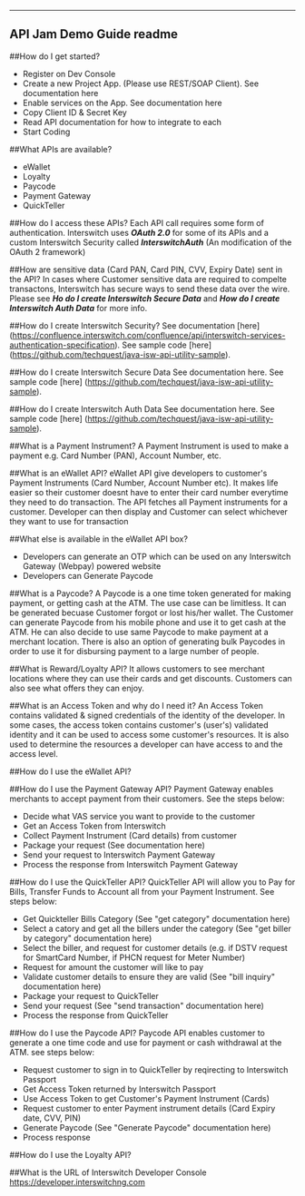 -------------------------
API Jam Demo Guide readme
-------------------------

##How do I get started?
- Register on Dev Console
- Create a new Project App. (Please use REST/SOAP Client). See documentation here
- Enable services on the App. See documentation here
- Copy Client ID & Secret Key
- Read API documentation for how to integrate to each
- Start Coding

##What APIs are available?
* eWallet
* Loyalty
* Paycode
* Payment Gateway
* QuickTeller

##How do I access these APIs?
Each API call requires some form of authentication. Interswitch uses **_OAuth 2.0_** for some of its APIs and a custom Interswitch Security called **_InterswitchAuth_** (An modification of the OAuth 2 framework)

##How are sensitive data (Card PAN, Card PIN, CVV, Expiry Date) sent in the API?
In cases where Customer sensitive data are required to compelte transactons, Interswitch has secure ways to send these data over the wire. Please see **_Ho do I create Interswitch Secure Data_** and **_How do I create Interswitch Auth Data_** for more info.

##How do I create Interswitch Security?
See documentation [here] (https://confluence.interswitch.com/confluence/api/interswitch-services-authentication-specification). See sample code [here] (https://github.com/techquest/java-isw-api-utility-sample).

##How do I create Interswitch Secure Data
See documentation here. See sample code [here] (https://github.com/techquest/java-isw-api-utility-sample).

##How do I create Interswitch Auth Data
See documentation here. See sample code [here] (https://github.com/techquest/java-isw-api-utility-sample).
	
##What is a Payment Instrument?
A Payment Instrument is used to make a payment e.g. Card Number (PAN), Account Number, etc.

##What is an eWallet API?
eWallet API give developers to customer's Payment Instruments (Card Number, Account Number etc). It makes life easier so their customer doesnt have to enter their card number everytime they need to do transaction. The API fetches all Payment instruments for a customer. Developer can then display and Customer can select whichever they want to use for transaction


##What else is available in the eWallet API box?
* Developers can generate an OTP which can be used on any Interswitch Gateway (Webpay) powered website
* Developers can Generate Paycode
	
	
##What is a Paycode?
A Paycode is a one time token generated for making payment, or getting cash at the ATM. The use case can be limitless. It can be generated becuase Customer forgot or lost his/her wallet. The Customer can generate Paycode from his mobile phone and use it to get cash at the ATM. He can also decide to use same Paycode to make payment at a merchant location. There is also an option of generating bulk Paycodes in order to use it for disbursing payment to a large number of people.
	
##What is Reward/Loyalty API?
It allows customers to see merchant locations where they can use their cards and get discounts. Customers can also see what offers they can enjoy.
	
##What is an Access Token and why do I need it?
An Access Token contains validated & signed credentials of the identity of the developer. In some cases, the access token contains customer's (user's) validated identity and it can be used to access some customer's resources. It is also used to determine the resources a developer can have access to and the access level.

##How do I use the eWallet API?


##How do I use the Payment Gateway API?
Payment Gateway enables merchants to accept payment from their customers. See the steps below:
* Decide what VAS service you want to provide to the customer
* Get an Access Token from Interswitch
* Collect Payment Instrument (Card details) from customer
* Package your request (See documentation here)
* Send your request to Interswitch Payment Gateway
* Process the response from Interswitch Payment Gateway


##How do I use the QuickTeller API?
QuickTeller API will allow you to Pay for Bills, Transfer Funds to Account all from your Payment Instrument. See steps below:
* Get Quickteller Bills Category (See "get category" documentation here)
* Select a catory and get all the billers under the category (See "get biller by category" documentation here)
* Select the biller, and request for customer details (e.g. if DSTV request for SmartCard Number, if PHCN request for Meter Number)
* Request for amount the customer will like to pay
* Validate customer details to ensure they are valid (See "bill inquiry" documentation here)
* Package your request to QuickTeller
* Send your request (See "send transaction" documentation here)
* Process the response from QuickTeller


##How do I use the Paycode API?
Paycode API enables customer to generate a one time code and use for payment or cash withdrawal at the ATM. see steps below:
* Request customer to sign in to QuickTeller by reqirecting to Interswitch Passport
* Get Access Token returned by Interswitch Passport
* Use Access Token to get Customer's Payment Instrument (Cards)
* Request customer to enter Payment instrument details (Card Expiry date, CVV, PIN)
* Generate Paycode (See "Generate Paycode" documentation here)
* Process response


##How do I use the Loyalty API?

##What is the URL of Interswitch Developer Console
	https://developer.interswitchng.com

	
